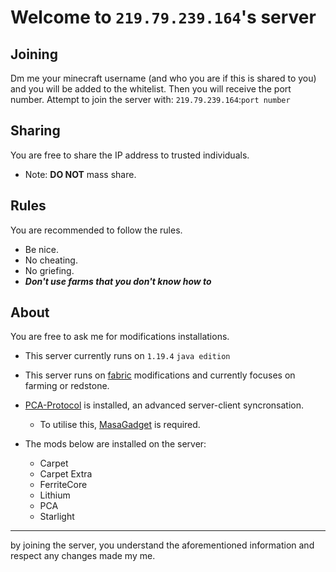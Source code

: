 # Welcome to ```219.79.239.164```'s server 

## Joining
Dm me your minecraft username (and who you are if this is shared to you) and you will be added to the whitelist.
Then you will receive the port number. 
Attempt to join the server with: ```219.79.239.164```:```port number```

## Sharing 

You are free to share the IP address to trusted individuals.
 - Note: **DO NOT** mass share. 

## Rules

You are recommended to follow the rules.
- Be nice.
- No cheating.
- No griefing. 
- ***Don't use farms that you don't know how to***

## About 

You are free to ask me for modifications installations. 

- This server currently runs on ```1.19.4``` ```java edition```

- This server runs on [fabric](https://fabricmc.net/wiki/start) modifications and currently focuses on farming or redstone.

- [PCA-Protocol](https://github.com/plusls/plusls-carpet-addition) is installed, an advanced server-client syncronsation.
    - To utilise this, [MasaGadget](https://github.com/plusls/MasaGadget) is required. 

- The mods below are installed on the server: 
    - Carpet
    - Carpet Extra
    - FerriteCore
    - Lithium 
    - PCA
    - Starlight
---

by joining the server, you understand the aforementioned information and respect any changes made my me.
